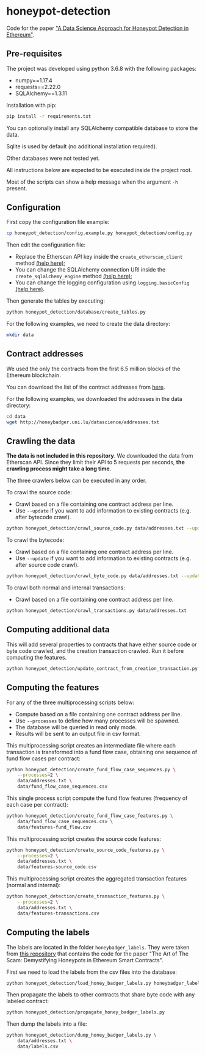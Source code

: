 # honeypot-detection
Code for the paper ["A Data Science Approach for Honeypot Detection in Ethereum"](https://arxiv.org/abs/1910.01449).

## Pre-requisites

The project was developed using python 3.6.8 with the following packages:

- numpy==1.17.4
- requests==2.22.0
- SQLAlchemy==1.3.11

Installation with pip:

```bash
pip install -r requirements.txt
```

You can optionally install any SQLAlchemy compatible database to store the data.

Sqlite is used by default (no additional installation required).

Other databases were not tested yet.

All instructions below are expected to be executed inside the project root.

Most of the scripts can show a help message when the argument ``-h`` present.

## Configuration

First copy the configuration file example:

```bash
cp honeypot_detection/config.example.py honeypot_detection/config.py
```

Then edit the configuration file:

- Replace the Etherscan API key inside the ``create_etherscan_client`` method [(help here)](https://etherscan.io/apis);
- You can change the SQLAlchemy connection URI inside the ``create_sqlalchemy_engine`` method
[(help here)](https://docs.sqlalchemy.org/en/13/core/engines.html);
- You can change the logging configuration using ``logging.basicConfig``
[(help here)](https://docs.python.org/3/library/logging.html#logging.basicConfig).

Then generate the tables by executing:

```bash
python honeypot_detection/database/create_tables.py
```

For the following examples, we need to create the data directory:

```bash
mkdir data
```

## Contract addresses

We used the only the contracts from the first 6.5 million blocks of the Ethereum blockchain.

You can download the list of the contract addresses from [here](http://honeybadger.uni.lu/datascience/addresses.txt).

For the following examples, we downloaded the addresses in the data directory:

```bash
cd data
wget http://honeybadger.uni.lu/datascience/addresses.txt
```

## Crawling the data

**The data is not included in this repository**. We downloaded the data from Etherscan API.
Since they limit their API to 5 requests per seconds, **the crawling process might take a long time**.

The three crawlers below can be executed in any order.

To crawl the source code:

- Crawl based on a file containing one contract address per line.
- Use `--update` if you want to add information to existing contracts (e.g. after bytecode crawl).

```bash
python honeypot_detection/crawl_source_code.py data/addresses.txt --update
```

To crawl the bytecode:

- Crawl based on a file containing one contract address per line.
- Use `--update` if you want to add information to existing contracts (e.g. after source code crawl).

```bash
python honeypot_detection/crawl_byte_code.py data/addresses.txt --update
```

To crawl both normal and internal transactions:

- Crawl based on a file containing one contract address per line.

```bash
python honeypot_detection/crawl_transactions.py data/addresses.txt
```

## Computing additional data

This will add several properties to contracts that have either source code or byte code crawled,
and the creation transaction crawled. Run it before computing the features.

```bash
python honeypot_detection/update_contract_from_creation_transaction.py
```

## Computing the features

For any of the three multiprocessing scripts below:

- Compute based on a file containing one contract address per line.
- Use `--processes` to define how many processes will be spawned.
- The database will be queried in read only mode.
- Results will be sent to an output file in csv format.

This multiprocessing script creates an intermediate file where each transaction is transformed into a fund flow case,
obtaining one sequence of fund flow cases per contract:

```bash
python honeypot_detection/create_fund_flow_case_sequences.py \
    --processes=2 \
    data/addresses.txt \
    data/fund_flow_case_sequences.csv 
```

This single process script compute the fund flow features (frequency of each case per contract):

```bash
python honeypot_detection/create_fund_flow_case_features.py \
    data/fund_flow_case_sequences.csv \
    data/features-fund_flow.csv 
```

This multiprocessing script creates the source code features:

```bash
python honeypot_detection/create_source_code_features.py \
    --processes=2 \
    data/addresses.txt \
    data/features-source_code.csv 
```

This multiprocessing script creates the aggregated transaction features (normal and internal):

```bash
python honeypot_detection/create_transaction_features.py \
    --processes=2 \
    data/addresses.txt \
    data/features-transactions.csv 
```

## Computing the labels

The labels are located in the folder ``honeybadger_labels``.
They were taken from [this repository](https://github.com/christoftorres/HoneyBadger)
that contains the code for the paper "The Art of The Scam: Demystifying Honeypots in Ethereum Smart Contracts".

First we need to load the labels from the csv files into the database:

```bash
python honeypot_detection/load_honey_badger_labels.py honeybadger_labels
```

Then propagate the labels to other contracts that share byte code with any labeled contract:

```bash
python honeypot_detection/propagate_honey_badger_labels.py
```

Then dump the labels into a file:

```bash
python honeypot_detection/dump_honey_badger_labels.py \
    data/addresses.txt \
    data/labels.csv
```